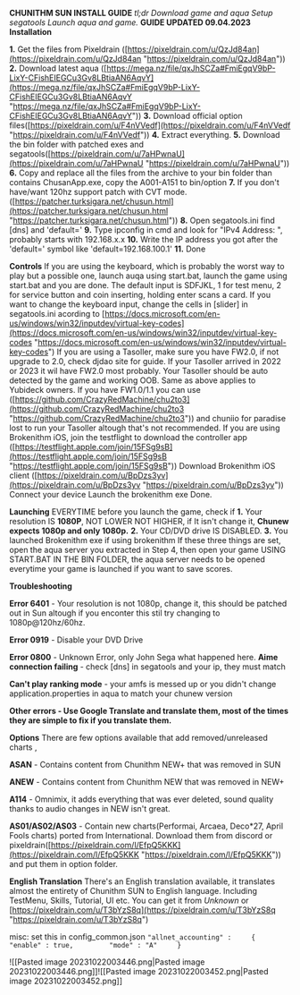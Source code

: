 **CHUNITHM SUN INSTALL GUIDE** 
_tl;dr Download game and aqua Setup segatools Launch aqua and game._ **GUIDE UPDATED 09.04.2023** **Installation** 

**1.** Get the files from Pixeldrain ([https://pixeldrain.com/u/QzJd84an](https://pixeldrain.com/u/QzJd84an "https://pixeldrain.com/u/QzJd84an")) 
**2.** Download latest aqua ([https://mega.nz/file/qxJhSCZa#FmiEgqV9bP-LixY-CFishEIEGCu3Gv8LBtiaAN6AqvY](https://mega.nz/file/qxJhSCZa#FmiEgqV9bP-LixY-CFishEIEGCu3Gv8LBtiaAN6AqvY "https://mega.nz/file/qxJhSCZa#FmiEgqV9bP-LixY-CFishEIEGCu3Gv8LBtiaAN6AqvY")) 
**3.** Download official option files([https://pixeldrain.com/u/F4nVVedf](https://pixeldrain.com/u/F4nVVedf "https://pixeldrain.com/u/F4nVVedf")) 
**4.** Extract everything.
**5.** Download the bin folder with patched exes and segatools([https://pixeldrain.com/u/7aHPwnaU](https://pixeldrain.com/u/7aHPwnaU "https://pixeldrain.com/u/7aHPwnaU"))
**6.** Copy and replace all the files from the archive to your bin folder than contains ChusanApp.exe, copy the A001-A151 to bin/option 
**7.** If you don't have/want 120hz support patch with CVT mode. ([https://patcher.turksigara.net/chusun.html](https://patcher.turksigara.net/chusun.html "https://patcher.turksigara.net/chusun.html"))
**8.** Open segatools.ini find [dns] and 'default=' 
**9.** Type ipconfig in cmd and look for "IPv4 Address: ", probably starts with 192.168.x.x
**10.** Write the IP address you got after the 'default=' symbol like 'default=192.168.100.1' **11.** Done

**Controls** 
If you are using the keyboard, which is probably the worst way to play but a possible one, launch auqa using start.bat, launch the game using start.bat and you are done. The default input is SDFJKL, 1 for test menu, 2 for service button and coin inserting, holding enter scans a card. If you want to change the keyboard input, change the cells in [slider] in segatools.ini acording to [https://docs.microsoft.com/en-us/windows/win32/inputdev/virtual-key-codes](https://docs.microsoft.com/en-us/windows/win32/inputdev/virtual-key-codes "https://docs.microsoft.com/en-us/windows/win32/inputdev/virtual-key-codes") If you are using a Tasoller, make sure you have FW2.0, if not upgrade to 2.0, check djdao site for guide. If your Tasoller arrived in 2022 or 2023 it wil have FW2.0 most probably. Your Tasoller should be auto detected by the game and working OOB. Same as above applies to Yubideck owners. If you have FW1.0/1.1 you can use ([https://github.com/CrazyRedMachine/chu2to3](https://github.com/CrazyRedMachine/chu2to3 "https://github.com/CrazyRedMachine/chu2to3")) and chuniio for paradise lost to run your Tasoller altough that's not recommended. If you are using Brokenithm iOS, join the testflight to download the controller app ([https://testflight.apple.com/join/15FSg9sB](https://testflight.apple.com/join/15FSg9sB "https://testflight.apple.com/join/15FSg9sB")) Download Brokenithm iOS client ([https://pixeldrain.com/u/BpDzs3yv](https://pixeldrain.com/u/BpDzs3yv "https://pixeldrain.com/u/BpDzs3yv")) Connect your device Launch the brokenithm exe Done. 

**Launching** 
EVERYTIME before you launch the game, check if 
**1.** Your resolution IS **1080P**, NOT LOWER NOT HIGHER, if It isn't change it, **Chunew expects 1080p and only 1080p.** 
**2.** Your CD/DVD drive IS DISABLED. 
**3.** You launched Brokenithm exe if using brokenithm If these three things are set, open the aqua server you extracted in Step 
4, then open your game USING START.BAT IN THE BIN FOLDER, the aqua server needs to be opened everytime your game is launched if you want to save scores.


 **Troubleshooting** 
 
**Error 6401** - Your resolution is not 1080p, change it, this should be patched out in Sun altough if you enconter this stil try changing to 1080p@120hz/60hz.
 
**Error 0919** - Disable your DVD Drive

**Error 0800** - Unknown Error, only John Sega what happened here. **Aime connection failing** - check [dns] in segatools and your ip, they must match

**Can't play ranking mode** - your amfs is messed up or you didn't change application.properties in aqua to match your chunew version 

**Other errors - Use Google Translate and translate them, most of the times they are simple to fix if you translate them.**

**Options** There are few options available that add removed/unreleased charts ,

**ASAN** - Contains content from Chunithm NEW+ that was removed in SUN 

**ANEW** - Contains content from Chunithm NEW that was removed in NEW+

**A114** - Omnimix, it adds everything that was ever deleted, sound quality thanks to audio changes in NEW isn't great. 

**AS01/AS02/AS03** - Contain new charts(Performai, Arcaea, Deco*27, April Fools charts) ported from International. Download them from discord or pixeldrain([https://pixeldrain.com/l/EfpQ5KKK](https://pixeldrain.com/l/EfpQ5KKK "https://pixeldrain.com/l/EfpQ5KKK")) and put them in option folder.

**English Translation** There's an English translation available, it translates almost the entirety of Chunithm SUN to English language. Including TestMenu, Skills, Tutorial, UI etc. You can get it from ⁠_Unknown_ or [https://pixeldrain.com/u/T3bYzS8q](https://pixeldrain.com/u/T3bYzS8q "https://pixeldrain.com/u/T3bYzS8q")


misc:
set this in  config_common.json
`"allnet_accounting" :     {         "enable" : true,         "mode" : "A"     }`

![[Pasted image 20231022003446.png|Pasted image 20231022003446.png]]![[Pasted image 20231022003452.png|Pasted image 20231022003452.png]]